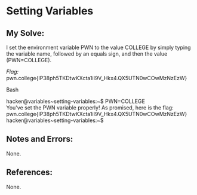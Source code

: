 # Setting Variables

## My Solve:
I set the environment variable PWN to the value COLLEGE by simply typing the variable name, followed by an equals sign, and then the value (PWN=COLLEGE).

*Flag:* pwn.college{IP38ph5TKDtwKXcta1iI9V_Hkx4.QX5UTN0wCOwMzNzEzW}

Bash

hacker@variables\~setting-variables:~$ PWN=COLLEGE                       
You've set the PWN variable properly! As promised, here is the flag:        
pwn.college{IP38ph5TKDtwKXcta1iI9V_Hkx4.QX5UTN0wCOwMzNzEzW}       
hacker@variables\~setting-variables:~$ 


## Notes and Errors:
None.

## References:
None.







